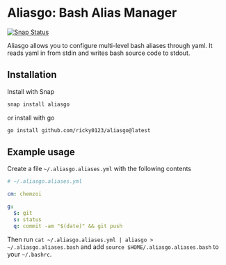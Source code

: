 # Aliasgo: Bash Alias Manager

<a href="https://snapcraft.io/aliasgo"><img src="https://snapcraft.io/aliasgo/badge.svg" alt="Snap Status"></a>

Aliasgo allows you to configure multi-level bash aliases through yaml. It reads yaml in from stdin and writes bash source code to stdout.

## Installation

Install with Snap

```sh
snap install aliasgo
```

or install with go

```sh
go install github.com/ricky0123/aliasgo@latest
```

## Example usage

Create a file `~/.aliasgo.aliases.yml` with the following contents

```yml
# ~/.aliasgo.aliases.yml

cm: chemzoi

g:
  $: git
  s: status
  q: commit -am "$(date)" && git push
```

Then run `cat ~/.aliasgo.aliases.yml | aliasgo > ~/.aliasgo.aliases.bash` and add `source $HOME/.aliasgo.aliases.bash` to your `~/.bashrc`.
